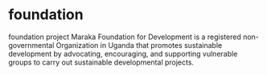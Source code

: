 # foundation
foundation project
Maraka Foundation for Development is a registered non-governmental Organization in Uganda that promotes sustainable development by advocating, encouraging, and supporting vulnerable groups to carry out sustainable developmental projects.
